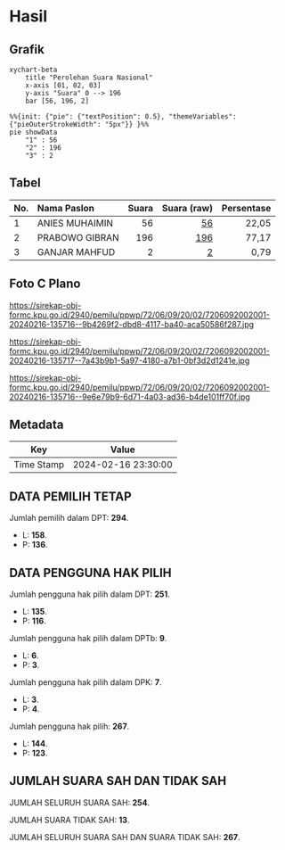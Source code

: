 # Hasil

## Grafik

```mermaid
xychart-beta
    title "Perolehan Suara Nasional"
    x-axis [01, 02, 03]
    y-axis "Suara" 0 --> 196
    bar [56, 196, 2]
```

```mermaid
%%{init: {"pie": {"textPosition": 0.5}, "themeVariables": {"pieOuterStrokeWidth": "5px"}} }%%
pie showData
    "1" : 56
    "2" : 196
    "3" : 2
```

## Tabel

| No. | Nama Paslon    | Suara | Suara (raw) | Persentase |
|:--- |:-------------- | -----:| -----------:| ----------:|
| 1   | ANIES MUHAIMIN | 56    | [56][p-1]   | 22,05      |
| 2   | PRABOWO GIBRAN | 196   | [196][p-2]  | 77,17      |
| 3   | GANJAR MAHFUD  | 2     | [2][p-3]    | 0,79       |


[p-1]: https://github.com/gigit-pemilu/pemilu-2024/blob/main/pilpres/hitung-suara/sub/72-sulawesi-tengah/sub/06-morowali/sub/09-bumi-raya/sub/2002-bahonsuai/sub/001-tps/sub/paslon-1.txt
[p-2]: https://github.com/gigit-pemilu/pemilu-2024/blob/main/pilpres/hitung-suara/sub/72-sulawesi-tengah/sub/06-morowali/sub/09-bumi-raya/sub/2002-bahonsuai/sub/001-tps/sub/paslon-2.txt
[p-3]: https://github.com/gigit-pemilu/pemilu-2024/blob/main/pilpres/hitung-suara/sub/72-sulawesi-tengah/sub/06-morowali/sub/09-bumi-raya/sub/2002-bahonsuai/sub/001-tps/sub/paslon-3.txt

## Foto C Plano

https://sirekap-obj-formc.kpu.go.id/2940/pemilu/ppwp/72/06/09/20/02/7206092002001-20240216-135716--9b4269f2-dbd8-4117-ba40-aca50586f287.jpg

https://sirekap-obj-formc.kpu.go.id/2940/pemilu/ppwp/72/06/09/20/02/7206092002001-20240216-135717--7a43b9b1-5a97-4180-a7b1-0bf3d2d1241e.jpg

https://sirekap-obj-formc.kpu.go.id/2940/pemilu/ppwp/72/06/09/20/02/7206092002001-20240216-135716--9e6e79b9-6d71-4a03-ad36-b4de101ff70f.jpg


## Metadata

| Key        | Value               |
| ---------- | ------------------- |
| Time Stamp | 2024-02-16 23:30:00 |


## DATA PEMILIH TETAP

Jumlah pemilih dalam DPT: **294**.
 * L: **158**.
 * P: **136**.

## DATA PENGGUNA HAK PILIH

Jumlah pengguna hak pilih dalam DPT: **251**.
 * L: **135**.
 * P: **116**.

Jumlah pengguna hak pilih dalam DPTb: **9**.
 * L: **6**.
 * P: **3**.

Jumlah pengguna hak pilih dalam DPK: **7**.
 * L: **3**.
 * P: **4**.

Jumlah pengguna hak pilih: **267**.
 * L: **144**.
 * P: **123**.

## JUMLAH SUARA SAH DAN TIDAK SAH

JUMLAH SELURUH SUARA SAH: **254**.

JUMLAH SUARA TIDAK SAH: **13**.

JUMLAH SELURUH SUARA SAH DAN SUARA TIDAK SAH: **267**.


